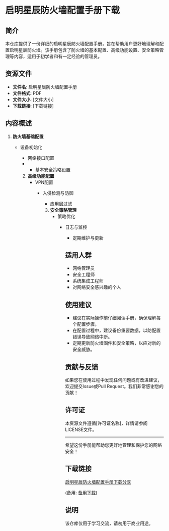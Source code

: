# 启明星辰防火墙配置手册下载

## 简介
本仓库提供了一份详细的启明星辰防火墙配置手册，旨在帮助用户更好地理解和配置启明星辰防火墙。该手册包含了防火墙的基本配置、高级功能设置、安全策略管理等内容，适用于初学者和有一定经验的管理员。

## 资源文件
- **文件名**: 启明星辰防火墙配置手册
- **文件格式**: PDF
- **文件大小**: [文件大小]
- **下载链接**: [下载链接]

## 内容概述
1. **防火墙基础配置**
   - 设备初始化
      - 网络接口配置
      -    - 基本安全策略设置

      2. **高级功能配置**
         - VPN配置
            - 入侵检测与防御
               - 应用层过滤

               3. **安全策略管理**
                  - 策略优化
                     - 日志与监控
                        - 定期维护与更新

                        ## 适用人群
                        - 网络管理员
                        - 安全工程师
                        - 系统集成工程师
                        - 对网络安全感兴趣的个人

                        ## 使用建议
                        - 建议在实际操作前仔细阅读手册，确保理解每个配置步骤。
                        - 在配置过程中，建议备份重要数据，以防配置错误导致网络中断。
                        - 定期更新防火墙固件和安全策略，以应对新的安全威胁。

                        ## 贡献与反馈
                        如果您在使用过程中发现任何问题或有改进建议，欢迎提交Issue或Pull Request。我们非常感谢您的贡献！

                        ## 许可证
                        本资源文件遵循[许可证名称]，详情请参阅LICENSE文件。

                        ---

                        希望这份手册能帮助您更好地管理和保护您的网络安全！

                        ## 下载链接
                        [启明星辰防火墙配置手册下载分享](https://pan.quark.cn/s/2350c8e030e2) 

                        (备用: [备用下载](https://pan.baidu.com/s/1XCWf-WFA0byWGWyx6pczog?pwd=1234))

                        ## 说明

                        该仓库仅用于学习交流，请勿用于商业用途。
